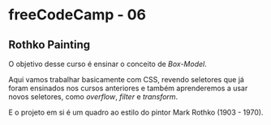 # freeCodeCamp - 06

## Rothko Painting

O objetivo desse curso é ensinar o conceito de *Box-Model*.

Aqui vamos trabalhar basicamente com CSS, revendo seletores que já foram ensinados nos cursos anteriores e também aprenderemos a usar novos seletores, como *overflow*, *filter* e *transform*.

E o projeto em si é um quadro ao estilo do pintor Mark Rothko (1903 - 1970).